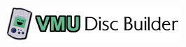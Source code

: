 <div align="center"><img src="https://github.com/DerekPascarella/VMU-Disc-Builder/blob/main/logo.png?raw=true"></div>
